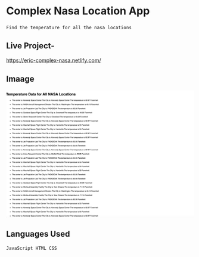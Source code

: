 # Complex Nasa Location App

    Find the temperature for all the nasa locations

## Live Project-

https://eric-complex-nasa.netlify.com/

## Imaage

![Image of Project](complex-nasa.png)

## Languages Used

    JavaScript HTML CSS

### 

